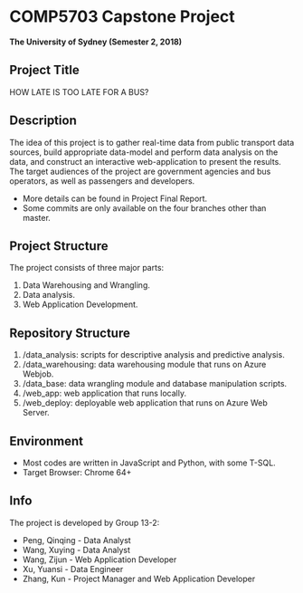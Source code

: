 # COMP5703 Capstone Project

**The University of Sydney (Semester 2, 2018)**

## Project Title

HOW LATE IS TOO LATE FOR A BUS?

## Description

The idea of this project is to gather real-time data from public transport data sources, build appropriate data-model and perform data analysis on the data, and construct an interactive web-application to present the results. The target audiences of the project are government agencies and bus operators, as well as passengers and developers.

- More details can be found in Project Final Report.
- Some commits are only available on the four branches other than master.

## Project Structure

The project consists of three major parts:

1. Data Warehousing and Wrangling.
1. Data analysis.
1. Web Application Development.

## Repository Structure

1. /data_analysis: scripts for descriptive analysis and predictive analysis.
1. /data_warehousing: data warehousing module that runs on Azure Webjob.
1. /data_base: data wrangling module and database manipulation scripts.
1. /web_app: web application that runs locally.
1. /web_deploy: deployable web application that runs on Azure Web Server.

## Environment

- Most codes are written in JavaScript and Python, with some T-SQL.
- Target Browser: Chrome 64+

## Info

The project is developed by Group 13-2:

- Peng, Qinqing - Data Analyst
- Wang, Xuying - Data Analyst
- Wang, Zijun - Web Application Developer
- Xu, Yuansi - Data Engineer
- Zhang, Kun - Project Manager and Web Application Developer
